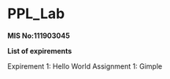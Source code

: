 # PPL_Lab

<b> MIS No:111903045 </b>

<b> List of expirements </b>

Expirement 1: Hello World
Assignment 1: Gimple
